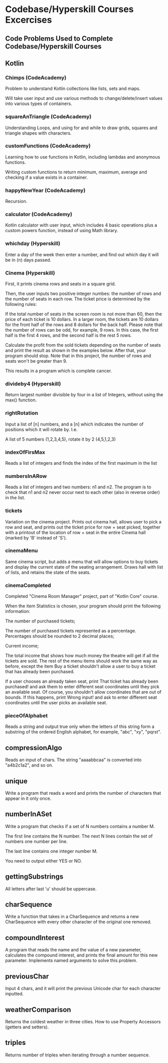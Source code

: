 # Codebase/Hyperskill Courses Excercises

## Code Problems Used to Complete Codebase/Hyperskill Courses

## Kotlin

### Chimps (CodeAcademy)

Problem to understand Kotlin collections like lists, sets and maps.

Will take user input and use various methods to change/delete/insert values into various types of containers.

### squareAnTriangle (CodeAcademy)

Understanding Loops, and using for and while to draw grids, squares and triangle shapes with characters.

### customFunctions (CodeAcademy)

Learning how to use functions in Kotlin, including lambdas and anonymous functions.

Writing custom functions to return minimum, maximum, average and checking if a value exists in a container.

### happyNewYear (CodeAcademy)

Recursion.

### calculator (CodeAcademy)

Kotlin calculator with user input, which includes 4 basic operations plus a custom powers function, instead of using Math library.

### whichday (Hyperskill)

Enter a day of the week then enter a number, and find out which day it will be in (n) days passed.

### Cinema (Hyperskill)

First, it prints cinema rows and seats in a square grid.

Then, the user inputs two positive integer numbes: the number of rows and the number of seats in each row. The ticket price is determined by the following rules:

If the total number of seats in the screen room is not more than 60, then the price of each ticket is 10 dollars.
In a larger room, the tickets are 10 dollars for the front half of the rows and 8 dollars for the back half. Please note that the number of rows can be odd, for example, 9 rows. In this case, the first half is the first 4 rows, and the second half is the rest 5 rows.

Calculate the profit from the sold tickets depending on the number of seats and print the result as shown in the examples below. After that, your program should stop. Note that in this project, the number of rows and seats won't be greater than 9.

This results in a program which is complete cancer.

### divideby4 (Hyperskill)

Return largest number divisible by four in a list of Integers, without using the max() function.

### rightRotation

Input a list of [n] numbers, and a [n] which indicates the number of positions which it will rotate by. I.e.

A list of 5 numbers (1,2,3,4,5), rotate it by 2 (4,5,1,2,3)

### indexOfFirsMax

Reads a list of integers and finds the index of the first maximum in the list

### numbersInARow

Reads a list of integers and two numbers: n1 and n2. The program is to check that n1 and n2 never occur next to each other (also in reverse order) in the list.

### tickets

Variation on the cinema project. Prints out cinema hall, allows user to pick a row and seat, and prints out the ticket price for row + seat picked, together with a printout of the location of row + seat in the entire Cinema hall (marked by 'B' instead of 'S').

### cinemaMenu
Same cinema script, but adds a menu that will allow options to buy tickets and display the current state of the seating arrangement. Draws hall with list of lists, and retains the state of the seats.

### cinemaCompleted

Completed "Cinema Room Manager" project, part of "Kotlin Core" course.

When the item Statistics is chosen, your program should print the following information:

The number of purchased tickets;

The number of purchased tickets represented as a percentage. Percentages should be rounded to 2 decimal places;

Current income;

The total income that shows how much money the theatre will get if all the tickets are sold.
The rest of the menu items should work the same way as before, except the item Buy a ticket shouldn't allow a user to buy a ticket that has already been purchased.

If a user chooses an already taken seat, print That ticket has already been purchased! and ask them to enter different seat coordinates until they pick an available seat. Of course, you shouldn't allow coordinates that are out of bounds. If this happens, print Wrong input! and ask to enter different seat coordinates until the user picks an available seat. 

### pieceOfAlphabet
Reads a string and output true only when the letters of this string form a substring of the ordered English alphabet, for example, "abc", "xy", "pqrst".

## compressionAlgo
Reads an input of chars. The string "aaaabbсaa" is converted into "a4b2с1a2", and so on.

## unique

Write a program that reads a word and prints the number of characters that appear in it only once.

## numberInASet

Write a program that checks if a set of N numbers contains a number M.

The first line contains the N number.
The next N lines contain the set of numbers one number per line.

The last line contains one integer number M.

You need to output either YES or NO.

## gettingSubstrings

All letters after last 'u' should be uppercase.

## charSequence

Write a function that takes in a CharSequence and returns a new CharSequence with every other character of the original one removed.

## compoundInterest

A program that reads the name and the value of a new parameter, calculates the compound interest, and prints the final amount for this new parameter. Implements named arguments to solve this problem.

## previousChar

Input 4 chars, and it will print the previous Unicode char for each character inputted.

## weatherComparison

Returns the coldest weather in three cities. How to use Property Accessors (getters and setters).

## triples

Returns number of triples when iterating through a number sequence.

